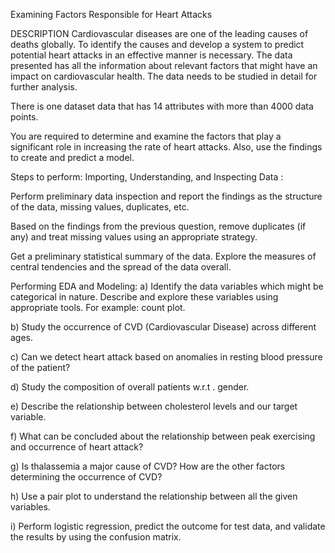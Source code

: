 Examining Factors Responsible for Heart Attacks

DESCRIPTION
Cardiovascular diseases are one of the leading causes of deaths globally. To identify the causes and develop a system to predict potential heart attacks in an effective manner 
is necessary. The data presented has all the information about relevant factors that might have an impact on cardiovascular health. 
The data needs to be studied in detail for further analysis.

There is one dataset data that has 14 attributes with more than 4000 data points.

You are required to determine and examine the factors that play a significant role in increasing the rate of heart attacks. 
Also, use the findings to create and predict a model.

Steps to perform:
Importing, Understanding, and Inspecting Data :

Perform preliminary data inspection and report the findings as the structure of the data, missing values, duplicates, etc.

Based on the findings from the previous question, remove duplicates (if any) and treat missing values using an appropriate strategy.

Get a preliminary statistical summary of the data. Explore the measures of central tendencies and the spread of the data overall.

Performing EDA and Modeling:
a) Identify the data variables which might be categorical in nature. Describe and explore these variables using appropriate tools. For example: count plot.

b) Study the occurrence of CVD (Cardiovascular Disease) across different ages.

c) Can we detect heart attack based on anomalies in resting blood pressure of the patient?

d) Study the composition of overall patients w.r.t . gender.

e) Describe the relationship between cholesterol levels and our target variable.

f) What can be concluded about the relationship between peak exercising and occurrence of heart attack?

g) Is thalassemia a major cause of CVD? How are the other factors determining the occurrence of CVD?

h) Use a pair plot to understand the relationship between all the given variables.

i) Perform logistic regression, predict the outcome for test data, and validate the results by using the confusion matrix.
